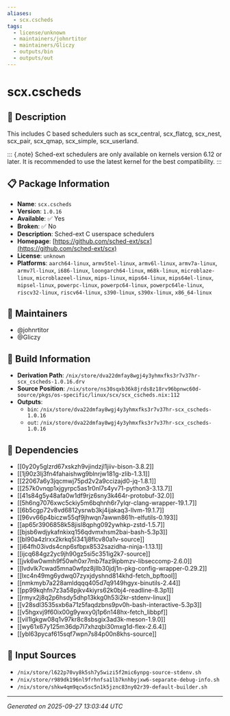 ```yaml
---
aliases:
  - scx.cscheds
tags:
  - license/unknown
  - maintainers/johnrtitor
  - maintainers/Gliczy
  - outputs/bin
  - outputs/out
---
```


# scx.cscheds

## 📝 Description

This includes C based schedulers such as scx_central, scx_flatcg,
scx_nest, scx_pair, scx_qmap, scx_simple, scx_userland.

::: {.note}
Sched-ext schedulers are only available on kernels version 6.12 or later.
It is recommended to use the latest kernel for the best compatibility.
:::


## 📋 Package Information

- **Name**: `scx.cscheds`
- **Version**: `1.0.16`
- **Available**: ✅ Yes
- **Broken**: ✅ No
- **Description**: Sched-ext C userspace schedulers
- **Homepage**: [https://github.com/sched-ext/scx](https://github.com/sched-ext/scx)
- **License**: `unknown`
- **Platforms**: `aarch64-linux`, `armv5tel-linux`, `armv6l-linux`, `armv7a-linux`, `armv7l-linux`, `i686-linux`, `loongarch64-linux`, `m68k-linux`, `microblaze-linux`, `microblazeel-linux`, `mips-linux`, `mips64-linux`, `mips64el-linux`, `mipsel-linux`, `powerpc-linux`, `powerpc64-linux`, `powerpc64le-linux`, `riscv32-linux`, `riscv64-linux`, `s390-linux`, `s390x-linux`, `x86_64-linux`
## 👥 Maintainers

- @johnrtitor
- @Gliczy


## 🔧 Build Information

- **Derivation Path**: `/nix/store/dva22dmfay8wgj4y3yhmxfks3r7v37hr-scx_cscheds-1.0.16.drv`
- **Source Position**: `/nix/store/ns30sqxb36k8jrds8z18rv96bpnwc60d-source/pkgs/os-specific/linux/scx/scx_cscheds.nix:112`
- **Outputs**:
  - `bin`:  `/nix/store/dva22dmfay8wgj4y3yhmxfks3r7v37hr-scx_cscheds-1.0.16`
  - `out`:  `/nix/store/dva22dmfay8wgj4y3yhmxfks3r7v37hr-scx_cscheds-1.0.16`

## 🔗 Dependencies

- [[0y20y5glzrd67xskzh9vjindzjl1jiiv-bison-3.8.2]]
- [[1j90z3lj3fn4fahaishwg9blnrjw181g-zlib-1.3.1]]
- [[22067a6y3jqcmwj75pd2v2a9ccizajd0-jq-1.8.1]]
- [[257k0vnqp1xjgyrpc5as1r0nl7s4yv71-python3-3.13.7]]
- [[41s84g5y48afa0w1df9rjz6sny3k464r-protobuf-32.0]]
- [[5h6ng7076xwc5ckiy5m6bqhnh6r7ylqr-clang-wrapper-19.1.7]]
- [[6b5cgp72v8vd6812ysrwb3kj4ijakaq3-llvm-19.1.7]]
- [[96vv66p4biczw55qf9jhwqn7awwn861h-elfutils-0.193]]
- [[ap65r3906858k58jisl8qphg092ywhkp-zstd-1.5.7]]
- [[bjsb6wdjykafnkixq156qdvmxhsm2bai-bash-5.3p3]]
- [[bl90a4zlrxx2krkq5l341j8flcv80a1v-source]]
- [[i64fh03ivds4cnp6sfbpx8532sazidha-ninja-1.13.1]]
- [[ijcq684gz2yc9jh90gz5si5c351ig2k7-source]]
- [[jvk6w0wmh9f50wh0xr7mb7faz9ipbmzv-libseccomp-2.6.0]]
- [[lvdvlk7cwad5mna0wfpz8jllb30jdj1n-pkg-config-wrapper-0.29.2]]
- [[lxc4n49mg6ydwq07zyxjdyshnd814khd-fetch_bpftool]]
- [[nmkmyb7a228amldqqq405d7q9149hgyx-binutils-2.44]]
- [[pp99kqhfn7z3a58pjkv4kiyrs62k0bj4-readline-8.3p1]]
- [[rmyx2j8q2p6hsdy5dhp13kkg0h53i2kr-stdenv-linux]]
- [[v28sdl3535sxb6a71z5faqdzbns9pv0h-bash-interactive-5.3p3]]
- [[v5hgxvj9f60ix00g9ywxy0j1p6n148hx-fetch_libbpf]]
- [[vil1lgkgw08q1v97kr8c8sbsgix3ad3k-meson-1.9.0]]
- [[wy61x67y125m36dp7l7xhzqbi30mxg1d-flex-2.6.4]]
- [[ybl63pycaf615sqf7wpn7s84p00n8khs-source]]

## 📁 Input Sources

- `/nix/store/l622p70vy8k5sh7y5wizi5f2mic6ynpg-source-stdenv.sh`
- `/nix/store/r989dk196nl9frhnfsa1lb7knhbyjxw6-separate-debug-info.sh`
- `/nix/store/shkw4qm9qcw5sc5n1k5jznc83ny02r39-default-builder.sh`

---
*Generated on 2025-09-27 13:03:44 UTC*

